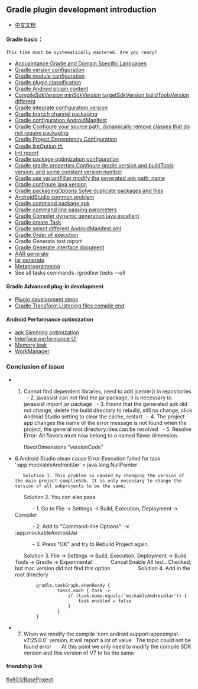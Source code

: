 ## Gradle plugin development introduction

- [中文文档](https://github.com/UCodeUStory/GradlePlugin/blob/master/source/chinese.md)

####  Gradle basic：

    This time must be systematically mastered. Are you ready?
    
    
- [Acquaintance Gradle and Domain Specific Languages](https://github.com/UCodeUStory/GradlePlugin/blob/master/source/day01.gradle)
- [Gradle version configuration](https://github.com/UCodeUStory/GradlePlugin/blob/master/source/day02.md)
- [Gradle module configuration](https://github.com/UCodeUStory/GradlePlugin/blob/master/source/day03.gradle)
- [Gradle plugin classification](https://github.com/UCodeUStory/GradlePlugin/blob/master/source/day04.gradle)
- [Gradle Android plugin content](https://github.com/UCodeUStory/GradlePlugin/blob/master/source/android.gradle)
- [CompileSdkVersion minSdkVersion targetSdkVersion buildToolsVersion different](https://github.com/UCodeUStory/GradlePlugin/blob/master/source/sdkVersionType.md)
- [Gradle integrate configuration version](https://github.com/UCodeUStory/GradlePlugin/blob/master/source/version.gradle)
- [Gradle branch channel packaging](https://github.com/UCodeUStory/GradlePlugin/blob/master/source/productflavor.gradle)
- [Gradle configuration AndroidManifest](https://github.com/UCodeUStory/GradlePlugin/blob/master/source/configManifest.gradle)
- [Gradle Configure your source path, dynamically remove classes that do not require packaging](https://github.com/UCodeUStory/GradlePlugin/blob/master/source/sourceSet.gradle)
- [Gradle Project Dependency Configuration](https://github.com/UCodeUStory/GradlePlugin/blob/master/source/project_library.md)
- [Gradle lintOption·优](https://github.com/UCodeUStory/GradlePlugin/blob/master/source/lintOption.gradle)
- [lint report](https://github.com/UCodeUStory/GradlePlugin/blob/master/source/lint-results-obmDebug.html)
- [Gradle package optimization configuration](https://github.com/UCodeUStory/GradlePlugin/blob/master/source/optimization.gradle)
- [Gradle gradle.properties Configure gradle version and buildTools version, and some constant version number](https://github.com/UCodeUStory/GradlePlugin/blob/master/source/properties.gradle)
- [Gradle use variantFilter modify the generated apk path, name](https://github.com/UCodeUStory/GradlePlugin/blob/master/source/applicationVariant.gradle)
- [Gradle configure java version](https://github.com/UCodeUStory/GradlePlugin/blob/master/source/set_java_version.gradle)
- [Gradle packagingOptions Solve duplicate packages and files](https://github.com/UCodeUStory/GradlePlugin/blob/master/source/packageOption.gradle)
- [AndroidStudio common problem](https://github.com/UCodeUStory/GradlePlugin/blob/master/source/android_studio.xml)
- [Gradle command package apk](https://github.com/UCodeUStory/GradlePlugin/blob/master/source/assemble.md)
- [Gradle command line passing parameters](https://github.com/UCodeUStory/GradlePlugin/blob/master/source/assembleWithParams.md)
- [Gradle Compiler dynamic generation java excellent](https://github.com/UCodeUStory/GradlePlugin/blob/master/source/operate_file.md)
- [Gradle create Task](https://github.com/UCodeUStory/GradlePlugin/blob/master/source/task.md)
- [Gradle select different AndroidManifest.xml](https://github.com/UCodeUStory/GradlePlugin/blob/master/source/diffManifest.md)
- [Gradle Order of execution](https://github.com/UCodeUStory/GradlePlugin/blob/master/source/exeRank.md)
- Gradle Generate test report
- [Gradle Generate interface document](https://github.com/UCodeUStory/GradlePlugin/blob/master/source/genJavadoc.gradle)
- [AAR generate](https://github.com/UCodeUStory/GradlePlugin/blob/master/source/aar.md)
- [jar generate](https://github.com/UCodeUStory/GradlePlugin/blob/master/source/makeJar.md)
- [Metaprogramming](https://github.com/UCodeUStory/GradlePlugin/blob/master/source/metaprogramming.md)
- See all tasks commands    *./gradlew tasks --all*

  
#### Gradle Advanced plug-in development
 - [Plugin development steps](https://github.com/UCodeUStory/GradlePlugin/blob/master/source/plugin_develop.md)
 - [Gradle Transform Listening files compile end](https://github.com/UCodeUStory/GradlePlugin/blob/master/source/gradle_tranform.md)

#### Android Performance optimization
- [apk Slimming optimization](https://github.com/UCodeUStory/GradlePlugin/blob/master/source/android_apk_optimization.md) 
- [Interface performance UI](https://github.com/UCodeUStory/GradlePlugin/blob/master/source/ui_optimization.md) 
- [Memory leak](https://github.com/UCodeUStory/GradlePlugin/blob/master/source/memory_optimization.md)
- [WorkManager](https://github.com/UCodeUStory/GradlePlugin/blob/master/source/workmanager.md)


### Conclusion of issue

  - 1. Cannot find dependent libraries, need to add jcenter() in repositories
  - 2. javassist can not find the jar package, it is necessary to javassist import jar package
  - 3. Found that the generated apk did not change, delete the build directory to rebuild, still no change, click Android Studio setting to clear the cache, restart
  - 4. The project app changes the name of the error message is not found when the project, the general root directory.idea can be resolved
  - 5. Resolve Error: All flavors must now belong to a named flavor dimension.
 
        flavorDimensions "versionCode"
 - 6.Android Studio clean cause Error:Execution failed for task ':app:mockableAndroidJar' > java.lang.NullPointer
 
          Solution 1. This problem is caused by changing the version of the main project complieSdk. It is only necessary to change the version of all subprojects to be the same;
    
          Solution 2. You can also pass
    
                - 1. Go to File -> Settings -> Build, Execution, Deployment -> Compiler
    
                - 2. Add to "Command-line Options": -x :app:mockableAndroidJar
    
                - 3. Press "OK" and try to Rebuild Project again.
               
    
          Solution 3. File -> Settings -> Build, Execution, Deployment -> Build Tools -> Gradle -> Experimental
                Cancel Enable All test.. Checked, but mac version did not find this option
               
          Solution 4. Add in the root directory
           
               gradle.taskGraph.whenReady {
                       tasks.each { task ->
                           if (task.name.equals('mockableAndroidJar')) {
                               task.enabled = false
                           }
                       }
               }
- 7. When we modify the compile 'com.android.support:appcompat-v7:25.0.0' version, it will report a lot of value
  The topic could not be found error
      At this point we only need to modify the compile SDK version and this version of V7 to be the same


#### friendship link
[fly803/BaseProject](https://github.com/fly803/BaseProject) 
